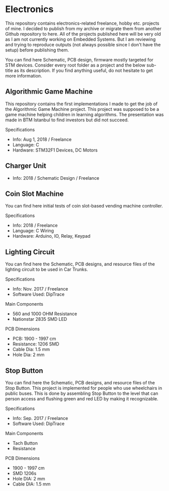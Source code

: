 # Electronics

This repository contains electronics-related freelance, hobby etc. projects of mine.
I decided to publish from my archive or migrate them from another Github repository to here.
All of the projects published here will be very old as I am not currently working on Embedded Systems.
But I am reviewing and trying to reproduce outputs (not always possible since I don't have the setup) before publishing
them.

You can find here Schematic, PCB design, firmware mostly targeted for STM devices.
Consider every root folder as a project and the below sub-title as its description.
If you find anything useful, do not hesitate to get more information.

## Algorithmic Game Machine

This repository contains the first implementations I made to get the job of the Algorithmic Game Machine project.
This project was supposed to be a game machine helping children in learning algorithms.
The presentation was made in BTM Istanbul to find investors but did not succeed.

Specifications

- Info: Aug 1, 2018 / Freelance
- Language: C
- Hardware: STM32F1 Devices, DC Motors

## Charger Unit

- Info: 2018 / Schematic Design / Freelance

## Coin Slot Machine

You can find here initial tests of coin slot-based vending machine controller.

Specifications

- Info: 2018 / Freelance
- Language: C Wiring
- Hardware: Arduino, IO, Relay, Keypad

## Lighting Circuit

You can find here the Schematic, PCB designs, and resource files of the lighting circuit to be used in Car Trunks.

Specifications

- Info: Nov. 2017 / Freelance
- Software Used: DipTrace

Main Components

- 560 and 1000 OHM Resistance
- Nationstar 2835 SMD LED

PCB Dimensions

- PCB: 1900 - 1997 cm
- Resistance: 1206 SMD
- Cable Dia: 1.5 mm
- Hole Dia: 2 mm

## Stop Button

You can find here the Schematic, PCB designs, and resource files of the Stop Button.
This project is implemented for people who use wheelchairs in public buses.
This is done by assembling Stop Button to the level that can person access and flushing green and red LED by making it recognizable.

Specifications

- Info: Sep. 2017 / Freelance
- Software Used: DipTrace

Main Components

- Tach Button
- Resistance

PCB Dimensions

- 1900 - 1997 cm
- SMD 1206s
- Hole DIA: 2 mm
- Cable DIA: 1.5 mm
